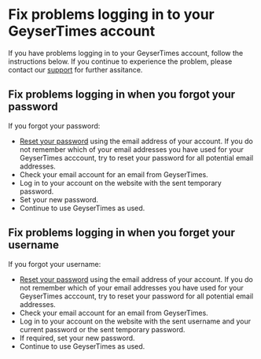 # Fix problems logging in to your GeyserTimes account

If you have problems logging in to your GeyserTimes account, follow the instructions below. If you continue to experience the problem, please contact our [support](mailto:support@geysertimes.org) for further assitance. 

## Fix problems logging in when you forgot your password

If you forgot your password:

* [Reset your password](account.md#reset-your-password) using the email address of your account. If you do not remember which of your email addresses you have used for your GeyserTimes acccount, try to reset your password for all potential email addresses.
* Check your email account for an email from GeyserTimes. 
* Log in to your account on the website with the sent temporary password. 
* Set your new password.
* Continue to use GeyserTimes as used. 

## Fix problems logging in when you forget your username

If you forgot your username:

* [Reset your password](account.md#reset-your-password) using the email address of your account. If you do not remember which of your email addresses you have used for your GeyserTimes acccount, try to reset your password for all potential email addresses.
* Check your email account for an email from GeyserTimes. 
* Log in to your account on the website with the sent username and your current password or the sent temporary password. 
* If required, set your new password.
* Continue to use GeyserTimes as used. 